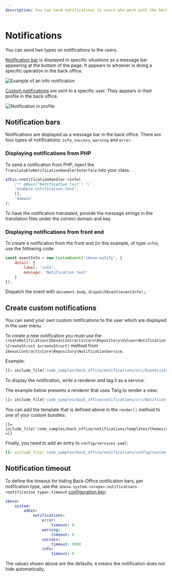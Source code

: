 ```yaml
---
description: You can send notifications to users who work with the back office by using notification bars or notifications in the user menu.
---
```


# Notifications

You can send two types on notifications to the users.

[Notification bar](#notification-bars) is displayed in specific situations as a message bar appearing at the bottom of the page.
It appears to whoever is doing a specific operation in the back office.

![Example of an info notification](notification2.png "Example of the notification bar")

[Custom notifications](#create-custom-notifications) are sent to a specific user.
They appears in their profile in the back office.

![Notification in profile](notification3.png)

## Notification bars

Notifications are displayed as a message bar in the back office.
There are four types of notifications: `info`, `success`, `warning` and `error`.

### Displaying notifications from PHP

To send a notification from PHP, inject the `TranslatableNotificationHandlerInterface` into your class.

``` php
$this->notificationHandler->info(
    /** @Desc("Notification text") */
    'example.notification.text',
    [],
    'domain'
);
```

To have the notification translated, provide the message strings in the translation files under the correct domain and key.

### Displaying notifications from front end

To create a notification from the front end (in this example, of type `info`), use the following code:

``` js
const eventInfo = new CustomEvent('ibexa-notify', {
    detail: {
        label: 'info',
        message: 'Notification text'
    }
});
```

Dispatch the event with `document.body.dispatchEvent(eventInfo);`.

## Create custom notifications

You can send your own custom notifications to the user which are displayed in the user menu.

To create a new notification you must use the `createNotification(Ibexa\Contracts\Core\Repository\Values\Notification\CreateStruct $createStruct)` method from `Ibexa\Contracts\Core\Repository\NotificationService`.

Example:

```php
[[= include_file('code_samples/back_office/notifications/src/EventListener/ContentPublishEventListener.php') =]]
```

To display the notification, write a renderer and tag it as a service.

The example below presents a renderer that uses Twig to render a view:

```php
[[= include_file('code_samples/back_office/notifications/src/Notification/MyRenderer.php') =]]
```

You can add the template that is defined above in the `render()` method to one of your custom bundles:

```html+twig
[[= include_file('code_samples/back_office/notifications/templates/themes/admin/notification.html.twig') =]]
```

Finally, you need to add an entry to `config/services.yaml`:

``` yaml
[[= include_file('code_samples/back_office/notifications/config/custom_services.yaml') =]]
```

## Notification timeout

To define the timeout for hiding Back-Office notification bars, per notification type,
use the `ibexa.system.<scope>.notifications.<notification_type>.timeout` [configuration key](configuration.md#configuration-files):

``` yaml
ibexa:
    system:
        admin:
            notifications:
                error:
                    timeout: 0
                warning:
                    timeout: 0
                success:
                    timeout: 5000
                info:
                    timeout: 0
```

The values shown above are the defaults. `0` means the notification does not hide automatically.
